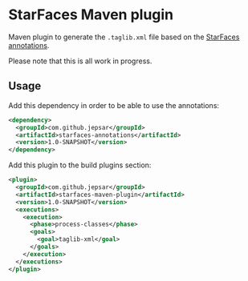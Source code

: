 # StarFaces Maven plugin

Maven plugin to generate the `.taglib.xml` file based on the [StarFaces annotations](../starfaces-annotations).

Please note that this is all work in progress.

## Usage

Add this dependency in order to be able to use the annotations:

````xml
<dependency>
  <groupId>com.github.jepsar</groupId>
  <artifactId>starfaces-annotations</artifactId>
  <version>1.0-SNAPSHOT</version>
</dependency>
````

Add this plugin to the build plugins section:

````xml
<plugin>
  <groupId>com.github.jepsar</groupId>
  <artifactId>starfaces-maven-plugin</artifactId>
  <version>1.0-SNAPSHOT</version>
  <executions>
    <execution>
      <phase>process-classes</phase>
      <goals>
        <goal>taglib-xml</goal>
      </goals>
    </execution>
  </executions>
</plugin>
````
